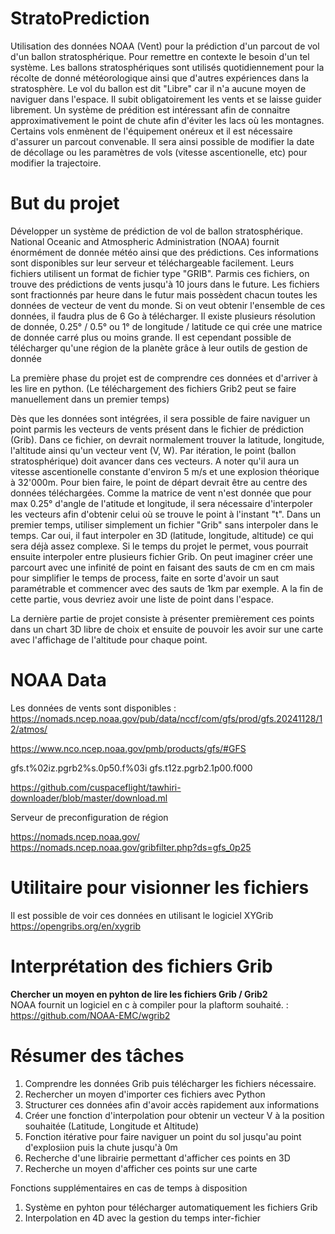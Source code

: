 # StratoPrediction
Utilisation des données NOAA (Vent) pour la prédiction d'un parcout de vol d'un ballon stratosphérique. Pour remettre en contexte le besoin d'un tel système. Les ballons stratosphériques sont utilisés quotidiennement pour la récolte de donné météorologique ainsi que d'autres expériences dans la stratosphère. Le vol du ballon est dit "Libre" car il n'a aucune moyen de naviguer dans l'espace. Il subit obligatoirement les vents et se laisse guider librement. Un système de prédition est intéressant afin de connaitre approximativement le point de chute afin d'éviter les lacs où les montagnes. Certains vols enmènent de l'équipement onéreux et il est nécessaire d'assurer un parcout convenable. Il sera ainsi possible de modifier la date de décollage ou les paramètres de vols (vitesse ascentionelle, etc) pour modifier la trajectoire.

# But du projet

Développer un système de prédiction de vol de ballon stratosphérique. National Oceanic and Atmospheric Administration (NOAA) fournit énormément de donnée météo ainsi que des prédictions. Ces informations sont disponibles sur leur serveur et téléchargeable facilement. Leurs fichiers utilisent un format de fichier type "GRIB". Parmis ces fichiers, on trouve des prédictions de vents jusqu'à 10 jours dans le future. Les fichiers sont fractionnés par heure dans le futur mais possèdent chacun toutes les données de vecteur de vent du monde. Si on veut obtenir l'ensemble de ces données, il faudra plus de 6 Go à télécharger. Il existe plusieurs résolution de donnée, 0.25° / 0.5° ou 1° de longitude / latitude ce qui crée une matrice de donnée carré plus ou moins grande. Il est cependant possible de télécharger qu'une région de la planète grâce à leur outils de gestion de donnée

La première phase du projet est de comprendre ces données et d'arriver à les lire en python. (Le téléchargement des fichiers Grib2 peut se faire manuellement dans un premier temps)

Dès que les données sont intégrées, il sera possible de faire naviguer un point parmis les vecteurs de vents présent dans le fichier de prédiction (Grib). Dans ce fichier, on devrait normalement trouver la latitude, longitude, l'altitude ainsi qu'un vecteur vent (V, W). Par itération, le point (ballon stratosphérique) doit avancer dans ces vecteurs. A noter qu'il aura un vitesse ascentionelle constante d'environ 5 m/s et une explosion théorique à 32'000m. Pour bien faire, le point de départ devrait être au centre des données téléchargées. Comme la matrice de vent n'est donnée que pour max 0.25° d'angle de l'atitude et longitude, il sera nécessaire d'interpoler les vecteurs afin d'obtenir celui où se trouve le point à l'instant "t". Dans un premier temps, utiliser simplement un fichier "Grib" sans interpoler dans le temps. Car oui, il faut interpoler en 3D (latitude, longitude, altitude) ce qui sera déjà assez complexe. Si le temps du projet le permet, vous pourrait ensuite interpoler entre plusieurs fichier Grib. On peut imaginer créer une parcourt avec une infinité de point en faisant des sauts de cm en cm mais pour simplifier le temps de process, faite en sorte d'avoir un saut paramétrable et commencer avec des sauts de 1km par exemple. A la fin de cette partie, vous devriez avoir une liste de point dans l'espace. 

La dernière partie de projet consiste à présenter premièrement ces points dans un chart 3D libre de choix et ensuite de pouvoir les avoir sur une carte avec l'affichage de l'altitude pour chaque point.

# NOAA Data

Les données de vents sont disponibles : https://nomads.ncep.noaa.gov/pub/data/nccf/com/gfs/prod/gfs.20241128/12/atmos/

https://www.nco.ncep.noaa.gov/pmb/products/gfs/#GFS

gfs.t%02iz.pgrb2%s.0p50.f%03i
gfs.t12z.pgrb2.1p00.f000

https://github.com/cuspaceflight/tawhiri-downloader/blob/master/download.ml


Serveur de preconfiguration de région 

https://nomads.ncep.noaa.gov/
https://nomads.ncep.noaa.gov/gribfilter.php?ds=gfs_0p25

# Utilitaire pour visionner les fichiers

Il est possible de voir ces données en utilisant le logiciel XYGrib https://opengribs.org/en/xygrib

# Interprétation des fichiers Grib

<b>Chercher un moyen en pyhton de lire les fichiers Grib / Grib2 </b><br />
NOAA fournit un logiciel en c à compiler pour la plaftorm souhaité. : https://github.com/NOAA-EMC/wgrib2


# Résumer des tâches

1. Comprendre les données Grib puis télécharger les fichiers nécessaire.
2. Rechercher un moyen d'importer ces fichiers avec Python
3. Structurer ces données afin d'avoir accès rapidement aux informations
4. Créer une fonction d'interpolation pour obtenir un vecteur V à la position souhaitée (Latitude, Longitude et Altitude)
5. Fonction itérative pour faire naviguer un point du sol jusqu'au point d'explosiion puis la chute jusqu'à 0m
6. Recherche d'une librairie permettant d'afficher ces points en 3D
7. Recherche un moyen d'afficher ces points sur une carte

Fonctions supplémentaires en cas de temps à disposition
1. Système en pyhton pour télécharger automatiquement les fichiers Grib
2. Interpolation en 4D avec la gestion du temps inter-fichier








